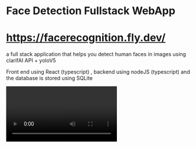 # Face Detection Fullstack WebApp

# https://facerecognition.fly.dev/

a full stack application that helps you detect human faces in images using clarifAI API + yoloV5 

Front end using React (typescript) , backend using nodeJS (typescript) and the database is stored using SQLite


![preview](https://i.imgur.com/sCPx0Ll.mp4)
